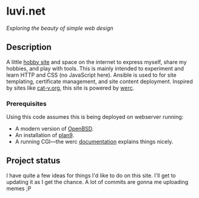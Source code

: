 # luvi.net

_Exploring the beauty of simple web design_

## Description

A little [hobby site](https://luvi.net/) and space on the internet to express myself, share my hobbies, and play with tools. This is mainly intended to experiment and learn HTTP and CSS (no JavaScript here). Ansible is used to for site templating, certificate management, and site content deployment. Inspired by sites like [cat-v.org](https://cat-v.org/), this site is powered by [werc]().

### Prerequisites

Using this code assumes this is being deployed on webserver running:

- A modern version of [OpenBSD](https://oepnbsd.org/).
- An installation of [plan9](https://9fans.github.io/plan9port/).
- A running CGI&mdash;the werc [documentation](https://werc.cat-v.org/docs/web-server-setup/) explains things nicely.

## Project status

I have quite a few ideas for things I'd like to do on this site. I'll get to updating it as I get the chance. A lot of commits are gonna me uploading memes ;P
